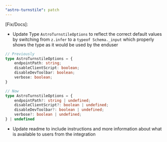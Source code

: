 ```yaml
---
"astro-turnstile": patch
---
```


[Fix/Docs]: 

- Update Type `AstroTurnstileOptions` to reflect the correct default values by switching from `z.infer` to a `typeof Schema._input` which properly shows the type as it would be used by the enduser

```ts
// Previously
type AstroTurnstileOptions = {
    endpointPath: string;
    disableClientScript: boolean;
    disableDevToolbar: boolean;
    verbose: boolean;
}

// Now
type AstroTurnstileOptions = {
    endpointPath?: string | undefined;
    disableClientScript?: boolean | undefined;
    disableDevToolbar?: boolean | undefined;
    verbose?: boolean | undefined;
} | undefined
```

- Update readme to include instructions and more information about what is available to users from the integration